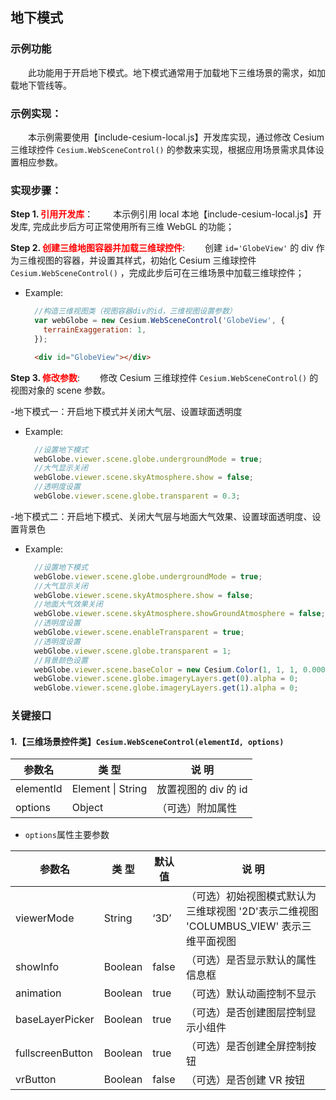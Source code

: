 ## 地下模式

### 示例功能

&ensp;&ensp;&ensp;&ensp;此功能用于开启地下模式。地下模式通常用于加载地下三维场景的需求，如加载地下管线等。

### 示例实现：

&ensp;&ensp;&ensp;&ensp;本示例需要使用【include-cesium-local.js】开发库实现，通过修改 Cesium 三维球控件 `Cesium.WebSceneControl()` 的参数来实现，根据应用场景需求具体设置相应参数。

### 实现步骤：

**Step 1. <font color=red>引用开发库</font>**：
&ensp;&ensp;&ensp;&ensp;本示例引用 local 本地【include-cesium-local.js】开发库, 完成此步后方可正常使用所有三维 WebGL 的功能；

**Step 2. <font color=red>创建三维地图容器并加载三维球控件</font>**:
&ensp;&ensp;&ensp;&ensp;创建 `id='GlobeView'` 的 div 作为三维视图的容器，并设置其样式，初始化 Cesium 三维球控件 `Cesium.WebSceneControl()` ，完成此步后可在三维场景中加载三维球控件；

- Example:

  ```Javascript
    //构造三维视图类（视图容器div的id，三维视图设置参数）
    var webGlobe = new Cesium.WebSceneControl('GlobeView', {
      terrainExaggeration: 1,
    });
  ```

  ```html
    <div id="GlobeView"></div>
  ```

**Step 3. <font color=red>修改参数</font>**:
&ensp;&ensp;&ensp;&ensp;修改 Cesium 三维球控件 `Cesium.WebSceneControl()` 的视图对象的 scene 参数。

-地下模式一：开启地下模式并关闭大气层、设置球面透明度

- Example:
  ```Javascript
    //设置地下模式
    webGlobe.viewer.scene.globe.undergroundMode = true;
    //大气显示关闭
    webGlobe.viewer.scene.skyAtmosphere.show = false;
    //透明度设置
    webGlobe.viewer.scene.globe.transparent = 0.3;
  ```

-地下模式二：开启地下模式、关闭大气层与地面大气效果、设置球面透明度、设置背景色

- Example:
  ```Javascript
    //设置地下模式
    webGlobe.viewer.scene.globe.undergroundMode = true;
    //大气显示关闭
    webGlobe.viewer.scene.skyAtmosphere.show = false;
    //地面大气效果关闭
    webGlobe.viewer.scene.skyAtmosphere.showGroundAtmosphere = false;
    //透明度设置
    webGlobe.viewer.scene.enableTransparent = true;
    //透明度设置
    webGlobe.viewer.scene.globe.transparent = 1;
    //背景颜色设置
    webGlobe.viewer.scene.baseColor = new Cesium.Color(1, 1, 1, 0.0001);
    webGlobe.viewer.scene.globe.imageryLayers.get(0).alpha = 0;
    webGlobe.viewer.scene.globe.imageryLayers.get(1).alpha = 0;
  ```

### 关键接口

#### 1.【三维场景控件类】`Cesium.WebSceneControl(elementId, options)`

| 参数名    | 类 型             | 说 明                |
| --------- | ----------------- | -------------------- |
| elementId | Element \| String | 放置视图的 div 的 id |
| options   | Object            | （可选）附加属性     |

- `options`属性主要参数

| 参数名           | 类 型   | 默认值 | 说 明                                                                                  |
| ---------------- | ------- | ------ | -------------------------------------------------------------------------------------- |
| viewerMode       | String  | ‘3D’   | （可选）初始视图模式默认为三维球视图 '2D'表示二维视图 'COLUMBUS_VIEW' 表示三维平面视图 |
| showInfo         | Boolean | false  | （可选）是否显示默认的属性信息框                                                       |
| animation        | Boolean | true   | （可选）默认动画控制不显示                                                             |
| baseLayerPicker  | Boolean | true   | （可选）是否创建图层控制显示小组件                                                     |
| fullscreenButton | Boolean | true   | （可选）是否创建全屏控制按钮                                                           |
| vrButton         | Boolean | false  | （可选）是否创建 VR 按钮                                                               |
